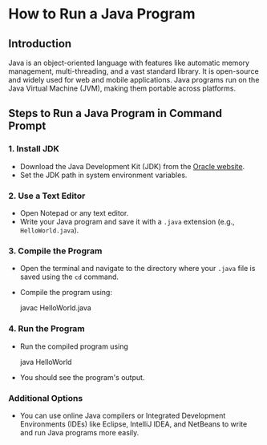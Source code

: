 # How to Run a Java Program

## Introduction
Java is an object-oriented language with features like automatic memory management, multi-threading, and a vast standard library. It is open-source and widely used for web and mobile applications. Java programs run on the Java Virtual Machine (JVM), making them portable across platforms.

## Steps to Run a Java Program in Command Prompt

### 1. Install JDK
- Download the Java Development Kit (JDK) from the [Oracle website](https://www.oracle.com/java/technologies/javase-downloads.html).
- Set the JDK path in system environment variables.

### 2. Use a Text Editor
- Open Notepad or any text editor.
- Write your Java program and save it with a `.java` extension (e.g., `HelloWorld.java`).

### 3. Compile the Program
- Open the terminal and navigate to the directory where your `.java` file is saved using the `cd` command.
- Compile the program using:
  
  javac HelloWorld.java

### 4.  Run the Program
 - Run the compiled program using

   java HelloWorld

 - You should see the program's output.

### Additional Options
 - You can use online Java compilers or Integrated Development Environments (IDEs) like Eclipse, IntelliJ IDEA, and NetBeans to 
   write and run Java programs more easily.
